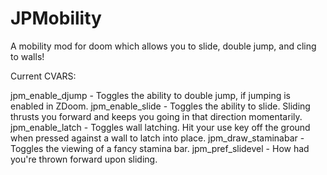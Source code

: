 # JPMobility

A mobility mod for doom which allows you to slide, double jump, and cling to walls!

Current CVARS:

jpm_enable_djump 	- Toggles the ability to double jump, if jumping is enabled in ZDoom.
jpm_enable_slide 	- Toggles the ability to slide. Sliding thrusts you forward and keeps you going in that direction momentarily.
jpm_enable_latch 	- Toggles wall latching. Hit your use key off the ground when pressed against a wall to latch into place.
jpm_draw_staminabar	- Toggles the viewing of a fancy stamina bar.
jpm_pref_slidevel 	- How had you're thrown forward upon sliding.
